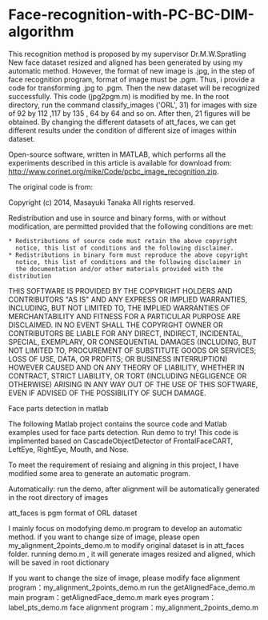 # Face-recognition-with-PC-BC-DIM-algorithm

This recognition method is proposed by my supervisor Dr.M.W.Spratling
New face dataset resized and aligned has been generated by using my automatic method. 
However, the format of new image is .jpg, in the step of face recognition program, format of image must be .pgm. Thus, i provide a code  for transforming .jpg to .pgm. Then the new dataset will be recognized successfully. This code (jpg2pgm.m) is modified by me.
In the root directory, run the command classify_images ('ORL', 31) for images with size of 92 by 112 ,117 by 135 , 64 by 64 and so on.
After then, 21 figures will be obtained. By changing the different datasets of att_faces, we can get different results under the condition of different size of images within dataset.

Open-source software, written in MATLAB, which performs all the experiments described in this article is available
for download from: http://www.corinet.org/mike/Code/pcbc_image_recognition.zip.

The original code is from:

Copyright (c) 2014, Masayuki Tanaka
All rights reserved.

Redistribution and use in source and binary forms, with or without
modification, are permitted provided that the following conditions are
met:

    * Redistributions of source code must retain the above copyright
      notice, this list of conditions and the following disclaimer.
    * Redistributions in binary form must reproduce the above copyright
      notice, this list of conditions and the following disclaimer in
      the documentation and/or other materials provided with the distribution

THIS SOFTWARE IS PROVIDED BY THE COPYRIGHT HOLDERS AND CONTRIBUTORS "AS IS"
AND ANY EXPRESS OR IMPLIED WARRANTIES, INCLUDING, BUT NOT LIMITED TO, THE
IMPLIED WARRANTIES OF MERCHANTABILITY AND FITNESS FOR A PARTICULAR PURPOSE
ARE DISCLAIMED. IN NO EVENT SHALL THE COPYRIGHT OWNER OR CONTRIBUTORS BE
LIABLE FOR ANY DIRECT, INDIRECT, INCIDENTAL, SPECIAL, EXEMPLARY, OR
CONSEQUENTIAL DAMAGES (INCLUDING, BUT NOT LIMITED TO, PROCUREMENT OF
SUBSTITUTE GOODS OR SERVICES; LOSS OF USE, DATA, OR PROFITS; OR BUSINESS
INTERRUPTION) HOWEVER CAUSED AND ON ANY THEORY OF LIABILITY, WHETHER IN
CONTRACT, STRICT LIABILITY, OR TORT (INCLUDING NEGLIGENCE OR OTHERWISE)
ARISING IN ANY WAY OUT OF THE USE OF THIS SOFTWARE, EVEN IF ADVISED OF THE
POSSIBILITY OF SUCH DAMAGE.

Face parts detection in matlab

The following Matlab project contains the source code and Matlab examples used for face parts detection. 
Run demo to try! This code is implimented based on CascadeObjectDetector of FrontalFaceCART, LeftEye, RightEye, Mouth, and Nose.

To meet the requirement of resiaing and aligning in this project, I have modified some area to generate an automatic program.

Automatically: 
run the demo, after alignment will be automatically generated in the root directory of images

att_faces is pgm format of ORL dataset

I mainly focus on modofying demo.m program to develop an automatic method.
if you want to change size of image, please open my_alignment_2points_demo.m to modify original dataset is in att_faces folder.
running demo.m , it will generate images resized and aligned, which will be saved in root dictionary

If you want to change the size of image, please modify face alignment program：my_alignment_2points_demo.m
run the getAlignedFace_demo.m 
main program：getAlignedFace_demo.m
mark eyes program：label_pts_demo.m
face alignment program：my_alignment_2points_demo.m


















































